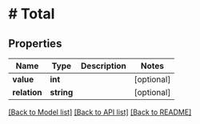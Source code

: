 # # Total

## Properties

Name | Type | Description | Notes
------------ | ------------- | ------------- | -------------
**value** | **int** |  | [optional]
**relation** | **string** |  | [optional]

[[Back to Model list]](../../README.md#models) [[Back to API list]](../../README.md#endpoints) [[Back to README]](../../README.md)
